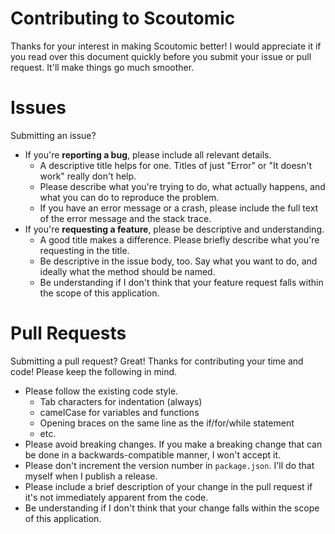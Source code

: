 # Contributing to Scoutomic

Thanks for your interest in making Scoutomic better! I would appreciate it if you read over this document quickly
before you submit your issue or pull request. It'll make things go much smoother.

# Issues

Submitting an issue?

- If you're **reporting a bug**, please include all relevant details.
	- A descriptive title helps for one. Titles of just "Error" or "It doesn't work" really don't help.
	- Please describe what you're trying to do, what actually happens, and what you can do to reproduce the problem.
	- If you have an error message or a crash, please include the full text of the error message and the stack trace.
- If you're **requesting a feature**, please be descriptive and understanding.
	- A good title makes a difference. Please briefly describe what you're requesting in the title.
	- Be descriptive in the issue body, too. Say what you want to do, and ideally what the method should be named.
	- Be understanding if I don't think that your feature request falls within the scope of this application.

# Pull Requests

Submitting a pull request? Great! Thanks for contributing your time and code! Please keep the following in mind.

- Please follow the existing code style.
	- Tab characters for indentation (always)
	- camelCase for variables and functions
	- Opening braces on the same line as the if/for/while statement
	- etc.
- Please avoid breaking changes. If you make a breaking change that can be done in a backwards-compatible manner, I won't accept it.
- Please don't increment the version number in `package.json`. I'll do that myself when I publish a release.
- Please include a brief description of your change in the pull request if it's not immediately apparent from the code.
- Be understanding if I don't think that your change falls within the scope of this application.

